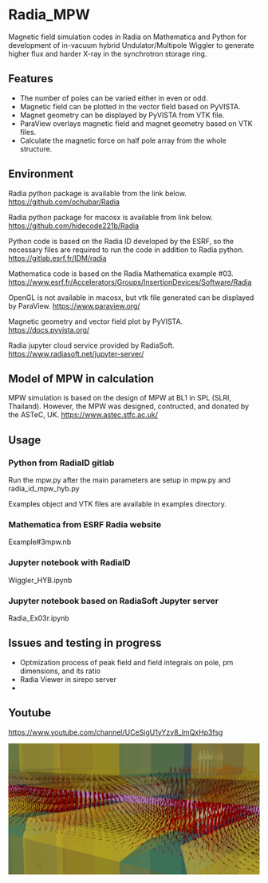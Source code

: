 # Radia_MPW
Magnetic field simulation codes in Radia on Mathematica and Python for development of in-vacuum hybrid Undulator/Multipole Wiggler to generate higher flux and harder X-ray in the synchrotron storage ring.

## Features
- The number of poles can be varied either in even or odd. 
- Magnetic field can be plotted in the vector field based on PyVISTA.
- Magnet geometry can be displayed by PyVISTA from VTK file.
- ParaView overlays magnetic field and magnet geometry based on VTK files.
- Calculate the magnetic force on half pole array from the whole structure.

## Environment
Radia python package is available from the link below.
https://github.com/ochubar/Radia

Radia python package for macosx is available from link below.
https://github.com/hidecode221b/Radia

Python code is based on the Radia ID developed by the ESRF, so the necessary files are required to run the code in addition to Radia python.
https://gitlab.esrf.fr/IDM/radia

Mathematica code is based on the Radia Mathematica example #03.
https://www.esrf.fr/Accelerators/Groups/InsertionDevices/Software/Radia

OpenGL is not available in macosx, but vtk file generated can be displayed by ParaView.
https://www.paraview.org/

Magnetic geometry and vector field plot by PyVISTA.
https://docs.pyvista.org/

Radia jupyter cloud service provided by RadiaSoft.
https://www.radiasoft.net/jupyter-server/

## Model of MPW in calculation
MPW simulation is based on the design of MPW at BL1 in SPL (SLRI, Thailand). However, the MPW was designed, contructed, and donated by the ASTeC, UK.
https://www.astec.stfc.ac.uk/

## Usage
### Python from RadiaID gitlab
Run the mpw.py after the main parameters are setup in mpw.py and radia_id_mpw_hyb.py 

Examples object and VTK files are available in examples directory.

### Mathematica from ESRF Radia website
Example#3mpw.nb

### Jupyter notebook with RadiaID
Wiggler_HYB.ipynb

### Jupyter notebook based on RadiaSoft Jupyter server
Radia_Ex03r.ipynb

## Issues and testing in progress
- Optmization process of peak field and field integrals on pole, pm dimensions, and its ratio
- Radia Viewer in sirepo server
- 

## Youtube
https://www.youtube.com/channel/UCeSigU1yYzv8_lmQxHp3fsg


![VectorField](https://github.com/hidecode221b/Radia_MPW/blob/main/images/Screen%20Shot%202022-02-03%20at%2020.05.15.png "ParaView 3D magnetic field visualization with magnet geometry")
